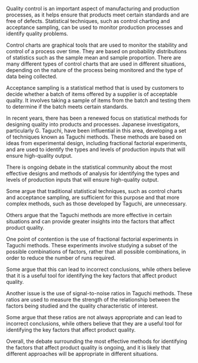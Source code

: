 Quality control is an important aspect of manufacturing and production processes, 
as it helps ensure that products meet certain standards and are free of defects. 
Statistical techniques, such as control charting and acceptance sampling, can
be used to monitor production processes and identify quality problems.

Control charts are graphical tools that are used to monitor the stability and control of a process over time. 
They are based on probability distributions of statistics such as the sample mean and sample proportion. 
There are many different types of control charts that are used in different situations, 
depending on the nature of the process being monitored and the type of data being collected.

Acceptance sampling is a statistical method that is used by customers to decide whether a batch of items offered by a
supplier is of acceptable quality. 
It involves taking a sample of items from the batch and testing them to determine if the batch meets certain standards.

In recent years, there has been a renewed focus on statistical methods for designing quality into products and processes. 
Japanese investigators, particularly G. Taguchi, have been influential in this area,
developing a set of techniques known as Taguchi methods. 
These methods are based on ideas from experimental design, including fractional factorial experiments, 
and are used to identify the types and levels of production inputs that will ensure high-quality output. 

There is ongoing debate in the statistical community about 
the most effective designs and methods of analysis for identifying 
the types and levels of production inputs that will ensure high-quality output. 

Some argue that traditional statistical techniques, 
such as control charts and acceptance sampling, 
are sufficient for this purpose and that more complex methods, 
such as those developed by Taguchi, are unnecessary. 

Others argue that the Taguchi methods are more effective in certain situations 
and can provide greater insights into the factors that affect product quality.

One point of contention is the use of fractional factorial experiments in Taguchi methods. 
These experiments involve studying a subset of the possible combinations of factors, 
rather than all possible combinations, 
in order to reduce the number of runs required. 

Some argue that this can lead to incorrect conclusions, 
while others believe that it is a useful tool for identifying the key factors that affect product quality.

Another issue is the use of signal-to-noise ratios in Taguchi methods. 
These ratios are used to measure the strength of the relationship between the factors being studied 
and the quality characteristic of interest. 

Some argue that these ratios are not always appropriate and can lead to incorrect conclusions, 
while others believe that they are a useful tool for identifying the key factors that affect product quality.

Overall, the debate surrounding the most effective methods for identifying the factors 
that affect product quality is ongoing, 
and it is likely that different approaches will be appropriate in different situations.